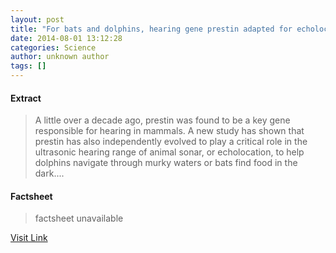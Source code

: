 ```yaml
---
layout: post
title: "For bats and dolphins, hearing gene prestin adapted for echolocation"
date: 2014-08-01 13:12:28
categories: Science
author: unknown author
tags: []
---
```



#### Extract
>A little over a decade ago, prestin was found to be a key gene responsible for hearing in mammals. A new study has shown that prestin has also independently evolved to play a critical role in the ultrasonic hearing range of animal sonar, or echolocation, to help dolphins navigate through murky waters or bats find food in the dark....

#### Factsheet
>factsheet unavailable

[Visit Link](http://feeds.sciencedaily.com/~r/sciencedaily/~3/k5Sf2UO7Knk/140801091228.htm)


